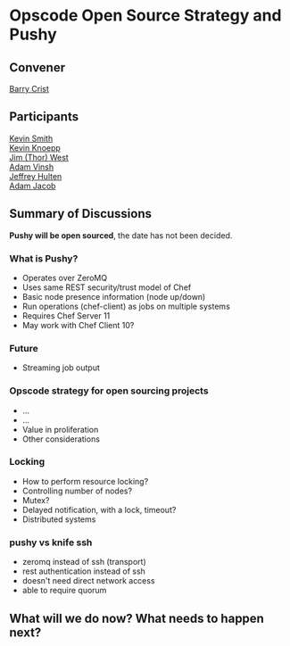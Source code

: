 Opscode Open Source Strategy and Pushy
=============

## Convener
[Barry Crist](https://twitter.com/barry_crist)

## Participants
[Kevin Smith](https://twitter.com/kevsmith)  
[Kevin Knoepp](https://twitter.com/kevinknoepp)  
[Jim (Thor) West](https://twitter.com/medieval1)  
[Adam Vinsh](https://twitter.com/adamvinsh)  
[Jeffrey Hulten](https://twitter.com/jhulten)  
[Adam Jacob](https://twitter.com/adamhjk)  

## Summary of Discussions

**Pushy will be open sourced**, the date has not been decided.

### What is Pushy?
* Operates over ZeroMQ
* Uses same REST security/trust model of Chef
* Basic node presence information (node up/down)
* Run operations (chef-client) as jobs on multiple systems
* Requires Chef Server 11
* May work with Chef Client 10?

### Future
* Streaming job output

### Opscode strategy for open sourcing projects
* ...
* ...
* Value in proliferation
* Other considerations

### Locking
* How to perform resource locking?
* Controlling number of nodes?
* Mutex?
* Delayed notification, with a lock, timeout?
* Distributed systems

### pushy vs knife ssh 
* zeromq instead of ssh (transport)
* rest authentication instead of ssh
* doesn't need direct network access
* able to require quorum

## What will we do now?  What needs to happen next?